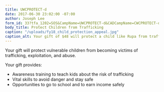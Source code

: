 ```yaml
---
title: UWCPROTECT-d
date: 2017-06-30 23:02:00 -07:00
author: Joseph Lee
form_id: 33?tfa_1202=SOS&CampName=UWCPROTECT-d&CADCampName=CWCPROTECT-d
body_title: Protect Children from Trafficking
caption: "/uploads/fy18_child_protection_appeal.jpg"
caption_alt: Your gift of $48 will protect a child like Rupa from trafficking.
---
```


Your gift will protect vulnerable children from becoming victims of trafficking, exploitation, and abuse.

Your gift provides:

* Awareness training to teach kids about the risk of trafficking
* Vital skills to avoid danger and stay safe
* Opportunities to go to school and to earn income safely
